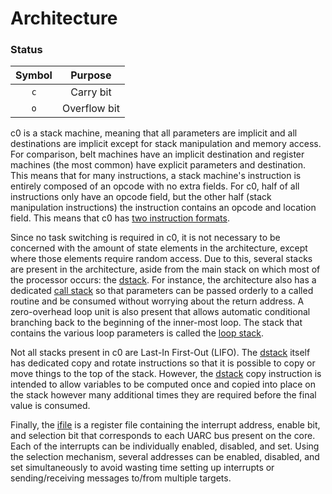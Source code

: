 # Architecture

### Status
|Symbol|Purpose|
|:---:|:---:|
|`c`|Carry bit|
|`o`|Overflow bit|

c0 is a stack machine, meaning that all parameters are implicit and all destinations are implicit except for stack manipulation and memory access. For comparison, belt machines have an implicit destination and register machines (the most common) have explicit parameters and destination. This means that for many instructions, a stack machine's instruction is entirely composed of an opcode with no extra fields. For c0, half of all instructions only have an opcode field, but the other half (stack manipulation instructions) the instruction contains an opcode and location field. This means that c0 has [two instruction formats](instruction_reference.html).

Since no task switching is required in c0, it is not necessary to be concerned with the amount of state elements in the architecture, except where those elements require random access. Due to this, several stacks are present in the architecture, aside from the main stack on which most of the processor occurs: the [dstack](architecture/dstack.html). For instance, the architecture also has a dedicated [call stack](architecture/cstack.html) so that parameters can be passed orderly to a called routine and be consumed without worrying about the return address. A zero-overhead loop unit is also present that allows automatic conditional branching back to the beginning of the inner-most loop. The stack that contains the various loop parameters is called the [loop stack](architecture/lstack.html).

Not all stacks present in c0 are Last-In First-Out (LIFO). The [dstack](architecture/dstack.html) itself has dedicated copy and rotate instructions so that it is possible to copy or move things to the top of the stack. However, the [dstack](architecture/dstack.html) copy instruction is intended to allow variables to be computed once and copied into place on the stack however many additional times they are required before the final value is consumed.

Finally, the [ifile](architecture/ifile.html) is a register file containing the interrupt address, enable bit, and selection bit that corresponds to each UARC bus present on the core. Each of the interrupts can be individually enabled, disabled, and set. Using the selection mechanism, several addresses can be enabled, disabled, and set simultaneously to avoid wasting time setting up interrupts or sending/receiving messages to/from multiple targets.
